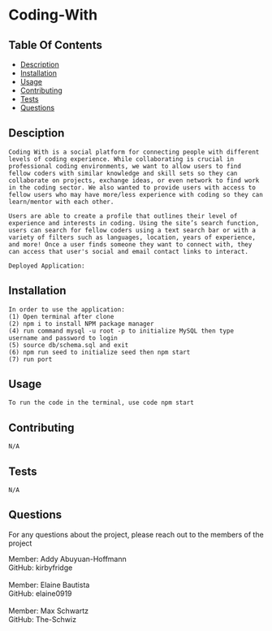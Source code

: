 # Coding-With
## Table Of Contents

  * [Description](#description)
  * [Installation](#installation)
  * [Usage](#usage)
  * [Contributing](#credits)
  * [Tests](#test)
  * [Questions](#questions)
   
  ## Desciption

    Coding With is a social platform for connecting people with different levels of coding experience. While collaborating is crucial in professional coding environments, we want to allow users to find fellow coders with similar knowledge and skill sets so they can collaborate on projects, exchange ideas, or even network to find work in the coding sector. We also wanted to provide users with access to fellow users who may have more/less experience with coding so they can learn/mentor with each other. 

    Users are able to create a profile that outlines their level of experience and interests in coding. Using the site’s search function, users can search for fellow coders using a text search bar or with a variety of filters such as languages, location, years of experience, and more! Once a user finds someone they want to connect with, they can access that user's social and email contact links to interact. 

    Deployed Application: 

  ## Installation

    In order to use the application:
    (1) Open terminal after clone
    (2) npm i to install NPM package manager
    (4) run command mysql -u root -p to initialize MySQL then type username and password to login
    (5) source db/schema.sql and exit 
    (6) npm run seed to initialize seed then npm start
    (7) run port

  ## Usage

    To run the code in the terminal, use code npm start

  ## Contributing

    N/A

  ## Tests

    N/A

  ## Questions

  For any questions about the project, please reach out to the members of the project <br>
  
  Member: Addy Abuyuan-Hoffmann <br>
  GitHub: kirbyfridge <br>
  <br>
  Member: Elaine Bautista <br>
  GitHub: elaine0919 <br>
  <br>
  Member: Max Schwartz <br>
  GitHub: The-Schwiz <br>
